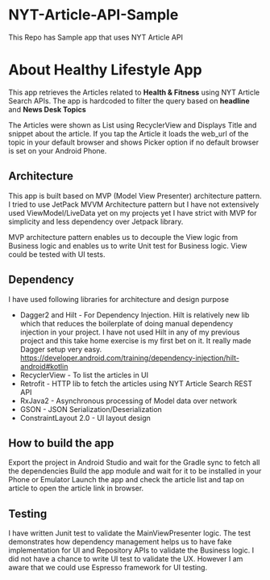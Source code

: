 # NYT-Article-API-Sample
This Repo has Sample app that uses NYT Article API

# About Healthy Lifestyle App

This app retrieves the Articles related to **Health & Fitness** using NYT Article Search APIs.
The app is hardcoded to filter the query based on **headline** and **News Desk Topics**

The Articles were shown as List using RecyclerView and Displays Title and snippet about the article.
If you tap the Article it loads the web_url of the topic in your default browser and shows Picker
option if no default browser is set on your Android Phone.


## Architecture

This app is built based on MVP (Model View Presenter) architecture pattern.
I tried to use JetPack MVVM Architecture pattern but I have not extensively used ViewModel/LiveData yet on my projects yet I have strict with MVP
for simplicity and less dependency over Jetpack library.

MVP architecture pattern enables us to decouple the View logic from Business logic and enables us to write Unit test for Business logic.
View could be tested with UI tests.

## Dependency

I have used following libraries for architecture and design purpose
* Dagger2 and Hilt - For Dependency Injection. Hilt is relatively new lib which that reduces the boilerplate of doing manual dependency injection in
your project.
I have not used Hilt in any of my previous project and this take home exercise is my first bet on it. It really made Dagger setup very easy.
https://developer.android.com/training/dependency-injection/hilt-android#kotlin
 * RecyclerView - To list the articles in UI
 * Retrofit - HTTP lib to fetch the articles using NYT Article Search REST API
 * RxJava2 - Asynchronous processing of Model data over network
 * GSON - JSON Serialization/Deserialization
 * ConstraintLayout 2.0 - UI layout design

 ## How to build the app

 Export the project in Android Studio and wait for the Gradle sync to fetch all the dependencies
 Build the app module and wait for it to be installed in your Phone or Emulator
 Launch the app and check the article list and tap on article to open the article link in browser.

 ## Testing
 I have written Junit test to validate the MainViewPresenter logic. The test demonstrates how dependency management helps us to have fake
 implementation for UI and Repository APIs to validate the Business logic. I did not have a chance to write UI test to validate the UX.
 However I am aware that we could use Espresso framework for UI testing.

